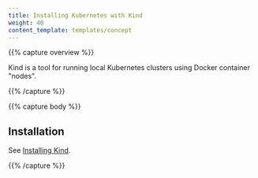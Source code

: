 ```yaml
---
title: Installing Kubernetes with Kind
weight: 40
content_template: templates/concept
---
```


{{% capture overview %}}

Kind is a tool for running local Kubernetes clusters using Docker container "nodes".

{{% /capture %}}

{{% capture body %}}

## Installation

See [Installing Kind](https://kind.sigs.k8s.io/docs/user/quick-start/).

{{% /capture %}}




